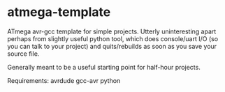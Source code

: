 atmega-template
===============

ATmega avr-gcc template for simple projects.
Utterly uninteresting apart perhaps from slightly useful python tool,
which does console/uart I/O (so you can talk to your project) and quits/rebuilds as soon as you save your source file.

Generally meant to be a useful starting point for half-hour projects.

Requirements:
avrdude gcc-avr python
